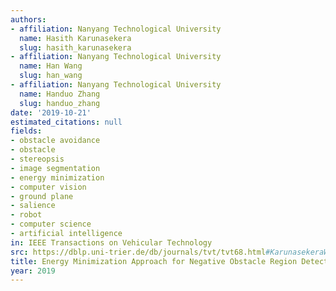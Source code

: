 ```yaml
---
authors:
- affiliation: Nanyang Technological University
  name: Hasith Karunasekera
  slug: hasith_karunasekera
- affiliation: Nanyang Technological University
  name: Han Wang
  slug: han_wang
- affiliation: Nanyang Technological University
  name: Handuo Zhang
  slug: handuo_zhang
date: '2019-10-21'
estimated_citations: null
fields:
- obstacle avoidance
- obstacle
- stereopsis
- image segmentation
- energy minimization
- computer vision
- ground plane
- salience
- robot
- computer science
- artificial intelligence
in: IEEE Transactions on Vehicular Technology
src: https://dblp.uni-trier.de/db/journals/tvt/tvt68.html#KarunasekeraWZ19
title: Energy Minimization Approach for Negative Obstacle Region Detection
year: 2019
---
```

